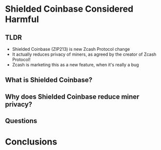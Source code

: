 # Shielded Coinbase Considered Harmful

## TLDR

 * Shielded Coinbase (ZIP213) is new Zcash Protocol change
 * It actually reduces privacy of miners, as agreed by the creator of Zcash Protocol!
 * Zcash is marketing this as a new feature, when it's really a bug

## What is Shielded Coinbase?

## Why does Shielded Coinbase reduce miner privacy?

## Questions

# Conclusions
